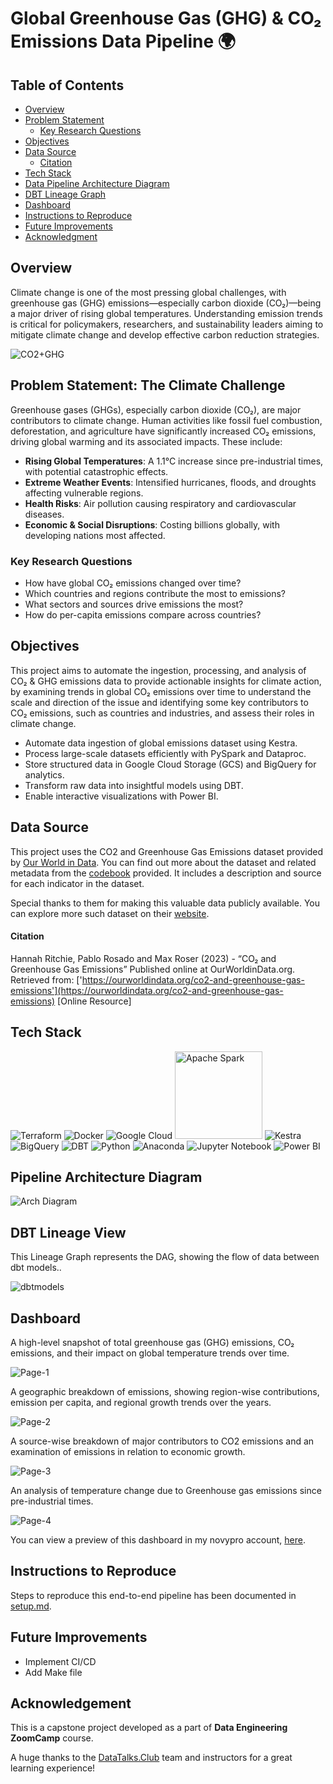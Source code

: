 # Global Greenhouse Gas (GHG) & CO₂ Emissions Data Pipeline 🌍 

## Table of Contents

- [Overview](#overview)
- [Problem Statement](#problem-statement-the-climate-challenge)
    - [Key Research Questions](#key-research-questions)
- [Objectives](#objectives)
- [Data Source](#data-source)
    - [Citation](#citation)
- [Tech Stack](#tech-stack)
- [Data Pipeline Architecture Diagram](#pipeline-architecture)
- [DBT Lineage Graph](#dbt-lineage-view)
- [Dashboard](#dashboard)
- [Instructions to Reproduce](#instructions-to-reproduce)
- [Future Improvements](#future-improvements)
- [Acknowledgment](#acknowledgement)


## Overview

Climate change is one of the most pressing global challenges, with greenhouse gas (GHG) emissions—especially carbon dioxide (CO₂)—being a major driver of rising global temperatures. Understanding emission trends is critical for policymakers, researchers, and sustainability leaders aiming to mitigate climate change and develop effective carbon reduction strategies.

![CO2+GHG](./images/GHGCO22.jpg)

## Problem Statement: The Climate Challenge

Greenhouse gases (GHGs), especially carbon dioxide (CO₂), are major contributors to climate change. Human activities like fossil fuel combustion, deforestation, and agriculture have significantly increased CO₂ emissions, driving global warming and its associated impacts. These include:

- **Rising Global Temperatures**: A 1.1°C increase since pre-industrial times, with potential catastrophic effects.
- **Extreme Weather Events**: Intensified hurricanes, floods, and droughts affecting vulnerable regions.
- **Health Risks**: Air pollution causing respiratory and cardiovascular diseases.
- **Economic & Social Disruptions**: Costing billions globally, with developing nations most affected.

### Key Research Questions

- How have global CO₂ emissions changed over time?
- Which countries and regions contribute the most to emissions?
- What sectors and sources drive emissions the most?
- How do per-capita emissions compare across countries?

## Objectives

This project aims to automate the ingestion, processing, and analysis of CO₂ & GHG emissions data to provide actionable insights for climate action, by examining trends in global CO₂ emissions over time to understand the scale and direction of the issue and identifying some key contributors to CO₂ emissions, such as countries and industries, and assess their roles in climate change.

- Automate data ingestion of global emissions dataset using Kestra.
- Process large-scale datasets efficiently with PySpark and Dataproc.
- Store structured data in Google Cloud Storage (GCS) and BigQuery for analytics.
- Transform raw data into insightful models using DBT.
- Enable interactive visualizations with Power BI.

## Data Source

This project uses the  CO2 and Greenhouse Gas Emissions dataset provided by [Our World in Data](https://github.com/owid/co2-data). You can find out more about the dataset and related metadata from the [codebook](https://github.com/owid/co2-data/blob/master/owid-co2-codebook.csv) provided. It includes a description and source for each indicator in the dataset.

Special thanks to them for making this valuable data publicly available. You can explore more such dataset on their [website](https://ourworldindata.org/). 

#### Citation
Hannah Ritchie, Pablo Rosado and Max Roser (2023) - “CO₂ and Greenhouse Gas Emissions” Published online at OurWorldinData.org. Retrieved from: ['https://ourworldindata.org/co2-and-greenhouse-gas-emissions'](https://ourworldindata.org/co2-and-greenhouse-gas-emissions) [Online Resource]

## Tech Stack 

![Terraform](https://img.shields.io/badge/terraform-%235835CC.svg?style=for-the-badge&logo=terraform&logoColor=white) 
![Docker](https://img.shields.io/badge/docker-%230db7ed.svg?style=for-the-badge&logo=docker&logoColor=white)
![Google Cloud](https://img.shields.io/badge/GoogleCloud-%234285F4.svg?style=for-the-badge&logo=google-cloud&logoColor=white) <img src="https://img.shields.io/badge/Apache%20Spark-FDEE21?style=for-the-badge&logo=apachespark&logoColor=black" width="140" alt="Apache Spark">
![Kestra](https://img.shields.io/badge/Kestra-390380?style=for-the-badge&logo=kestra&logoColor=ffffff)
![BigQuery](https://img.shields.io/badge/BigQuery-4285F4?style=for-the-badge&logo=googlebigquery&logoColor=white)
![DBT](https://img.shields.io/badge/DBT-FF6F00?style=for-the-badge&logo=dbt&logoColor=white)
![Python](https://img.shields.io/badge/python-3670A0?style=for-the-badge&logo=python&logoColor=ffdd54)
![Anaconda](https://img.shields.io/badge/Anaconda-%2344A833.svg?style=for-the-badge&logo=anaconda&logoColor=white)
![Jupyter Notebook](https://img.shields.io/badge/jupyter-%23FA0F00.svg?style=for-the-badge&logo=jupyter&logoColor=white)
![Power BI](https://img.shields.io/badge/power_bi-F2C811?style=for-the-badge&logo=powerbi&logoColor=black)


## Pipeline Architecture Diagram

![Arch Diagram](images/ghg_arch.drawio.svg)

## DBT Lineage View 

This Lineage Graph represents the DAG, showing the flow of data between dbt models.. 

![dbtmodels](./images/LineageGraph.PNG)

## Dashboard 

A high-level snapshot of total greenhouse gas (GHG) emissions, CO₂ emissions, and their impact on global temperature trends over time.

![Page-1](./images/dashboard-pg1.PNG)

A geographic breakdown of emissions, showing region-wise contributions, emission per capita, and regional growth trends over the years.

![Page-2](./images/dashboard-pg2.PNG)

A source-wise breakdown of major contributors to CO2 emissions and an examination of emissions in relation to economic growth.

![Page-3](./images/dashboard-pg3.PNG)

An analysis of temperature change due to Greenhouse gas emissions since pre-industrial times. 

![Page-4](./images/dashboard-pg4.PNG)


You can view a preview of this dashboard in my novypro account, [here](https://project.novypro.com/oRqeXa).

## Instructions to Reproduce

Steps to reproduce this end-to-end pipeline has been documented in [setup.md](./setup/setup.md). 

## Future Improvements

- Implement CI/CD
- Add Make file

## Acknowledgement

This is a capstone project developed as a part of **Data Engineering ZoomCamp** course. 

A huge thanks to the [DataTalks.Club](https://github.com/DataTalksClub) team and instructors for a great learning experience!